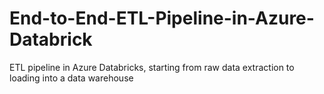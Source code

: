 # End-to-End-ETL-Pipeline-in-Azure-Databrick
ETL pipeline in Azure Databricks, starting from raw data extraction to loading into a data warehouse 
